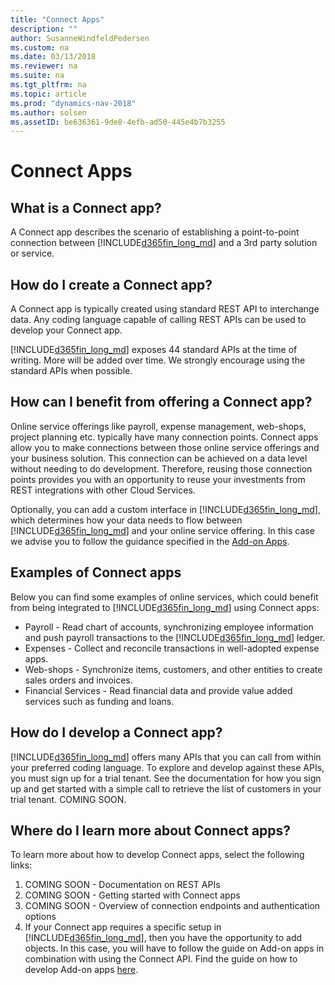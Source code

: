```yaml
---
title: "Connect Apps"
description: ""
author: SusanneWindfeldPedersen
ms.custom: na
ms.date: 03/13/2018
ms.reviewer: na
ms.suite: na
ms.tgt_pltfrm: na
ms.topic: article
ms.prod: "dynamics-nav-2018"
ms.author: solsen
ms.assetID: be636361-9de8-4efb-ad50-445e4b7b3255
---
```


# Connect Apps 

## What is a Connect app?
A Connect app describes the scenario of establishing a point-to-point connection between [!INCLUDE[d365fin_long_md](../includes/d365fin_long_md.md)] and a 3rd party solution or service.   

## How do I create a Connect app?
A Connect app is typically created using standard REST API to interchange data. Any coding language capable of calling REST APIs can be used to develop your Connect app.  

[!INCLUDE[d365fin_long_md](../includes/d365fin_long_md.md)] exposes 44 standard APIs at the time of writing. More will be added over time. We strongly encourage using the standard APIs when possible. 

<!-- INSERT VIDEO:  
Objective: Introducing Connect Apps + Business value 
New video that needs to be created -->

## How can I benefit from offering a Connect app? 
Online service offerings like payroll, expense management, web-shops, project planning etc. typically have many connection points. Connect apps allow you to make connections between those online service offerings and your business solution. This connection can be achieved on a data level without needing to do development. Therefore, reusing those connection points provides you with an opportunity to reuse your investments from REST integrations with other Cloud Services. 

Optionally, you can add a custom interface in [!INCLUDE[d365fin_long_md](../includes/d365fin_long_md.md)], which determines how your data needs to flow between [!INCLUDE[d365fin_long_md](../includes/d365fin_long_md.md)] and your online service offering. In this case we advise you to follow the guidance specified in the [Add-on Apps](readiness-add-on-apps.md).

## Examples of Connect apps 
Below you can find some examples of online services, which could benefit from being integrated to [!INCLUDE[d365fin_long_md](../includes/d365fin_long_md.md)] using Connect apps: 

- Payroll - Read chart of accounts, synchronizing employee information and push payroll transactions to the [!INCLUDE[d365fin_long_md](../includes/d365fin_long_md.md)] ledger.
- Expenses - Collect and reconcile transactions in well-adopted expense apps. 
- Web-shops - Synchronize items, customers, and other entities to create sales orders and invoices. 
- Financial Services - Read financial data and provide value added services such as funding and loans. 

## How do I develop a Connect app?
[!INCLUDE[d365fin_long_md](../includes/d365fin_long_md.md)] offers many APIs that you can call from within your preferred coding language.
To explore and develop against these APIs, you must sign up for a trial tenant. See the documentation for how you sign up and get started with a simple call to retrieve the list of customers in your trial tenant. COMING SOON.


<!-- INSERT VIDEO: 
HDI – V6 – Use APIs from a Connect App -->
 
<!--
## How do I get my Connect app published in AppSource?  
To ease your journey, from the initial idea submission to the final publication, we have created a guide that you can lean on throughout the process of bringing your Connect app to Microsoft AppSource. The guide consists of 3 documents that outline all the steps that must be taken to get your app go live on the platform. You need to complete the steps in the given order to pass the different validation stages and getting your app published on AppSource: 

- [How do I develop and publish a Connect app]().-->

 
## Where do I learn more about Connect apps? 
To learn more about how to develop Connect apps, select the following links:  
1. COMING SOON - Documentation on REST APIs <!--(https://docs.microsoft.com/en-us/rest/api/) -->
2. COMING SOON - Getting started with Connect apps <!--(https://docs.microsoft.com/en-us/dynamics-nav/developer/devenv-develop-connect-apps-for-fin) -->
3. COMING SOON - Overview of connection endpoints and authentication options <!--(https://docs.microsoft.com/en-us/dynamics-nav/endpoints-apis-for-dynamics) -->
4. If your Connect app requires a specific setup in [!INCLUDE[d365fin_long_md](../includes/d365fin_long_md.md)], then you have the opportunity to add objects. In this case, you will have to follow the guide on Add-on apps in combination with using the Connect API. Find the guide on how to develop Add-on apps [here](readiness-add-on-apps.md).  


